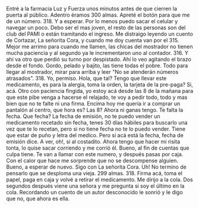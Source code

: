 <html><body><p>Entré a la farmacia Luz y Fuerza unos minutos antes de que cierren la puerta al público. Adentro éramos 300 almas. Apreté el botón para que me de un número. 318. Y a esperar. Por lo menos puedo sacar el celular y navegar un poco. Debo ser el mas joven, el resto de las personas son del club del PAMI o están tramitando el ingreso. Me distraigo leyendo un cuento de Cortazar, La señorita Cora, y cuando me doy cuenta van por el 315. Mejor me arrimo para cuando me llamen, las chicas del mostrador no tienen mucha paciencia y al segundo ya le incrementaron uno al contador. 316. Y ahí va otro que perdió su turno por despistado. Ahí lo veo agitando el brazo desde el fondo. Gordo, pelado y bajito, las tiene todas el pobre. Todo para llegar al mostrador, mirar para arriba y leer "No se atenderán números atrasados". 318. Yo, permiso. Hola, que tal? Tengo que llevar este medicamento, es para la alergia, toma la orden, la tarjeta de la pre-paga? Si, acá. Otro con paciencia fingida, yo estoy acá desde las 8 de la mañana para que este pibe venga a hacerse el relajado, te voy a pedir todo, todo y mas bien que no te falte ni una firma. Encima hoy me quería ir a comprar un pantalón al centro, que hora es? Las 8? Ahora ni ganas tengo. Te falta la fecha. Que fecha? La fecha de emisión, no te puedo vender un medicamento recetado sin fecha, tenes 30 días hábiles para buscarlo una vez que te lo recetan, pero si no tiene fecha no te lo puedo vender. Tiene que estar de puño y letra del medico. Pero si acá está la fecha, fecha de emisión dice. A ver, oh!, si al costadito. Ahora tengo que hacer mi risita tonta, lo quise sacar corriendo y me corrió él. Bueno, al fin de cuentas que culpa tiene. Te van a llamar con este numero, y después pasas por caja. Con el calor que hace me sorprende que no se descompense alguien. Bueno, a esperar de nuevo. Sigo con La señorita Cora. Uh! No termino de pensarlo que se desploma una vieja. 299 almas. 318. Firma acá,  toma el papel, paga en caja y volvé a retirar el medicamento. Me dirijo a la cola. Dos segundos después viene una señora y me pregunta si soy el último en la cola. Recordando un cuento de un autor desconocido le sonrió y le digo que no, que ahora es ella.</p></body></html>